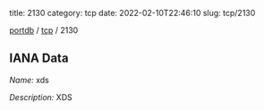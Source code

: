 title: 2130
category: tcp
date: 2022-02-10T22:46:10
slug: tcp/2130

[portdb](/) / [tcp](/category/tcp.html) / 2130


## IANA Data

_Name:_ xds

_Description:_ XDS

